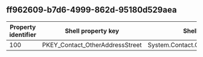 ## ff962609-b7d6-4999-862d-95180d529aea

Property identifier | Shell property key | Shell name | Alias
--- | --- | --- | ---
100 | PKEY_Contact_OtherAddressStreet | System.Contact.OtherAddressStreet | 

